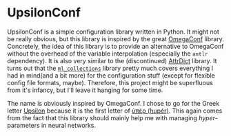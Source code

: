 # UpsilonConf

UpsilonConf is a simple configuration library written in Python.
It might not be really obvious, but this library is inspired by the great [OmegaConf](https://github.com/omry/omegaconf) library.
Concretely, the idea of this library is to provide an alternative to OmegaConf without the overhead of the variable interpolation (especially the `antlr` dependency).
It is also very similar to the (discontinued) [AttrDict](https://github.com/bcj/AttrDict) library.
It turns out that the [`ml_collections`](https://github.com/google/ml_collections) library pretty much covers everything I had in mind(and a bit more) for the configuration stuff (except for flexible config file formats, maybe).
Therefore, this project might be superfluous from it's infancy, but I'll leave it hanging for some time.

The name is obviously inspired by OmegaConf.
I chose to go for the Greek letter [Upsilon](https://en.wikipedia.org/wiki/Upsilon) because it is the first letter of [ὑπέρ (hupér)](https://en.wiktionary.org/wiki/ὑπέρ).
This again comes from the fact that this library should mainly help me with managing _hyper_-parameters in neural networks.
